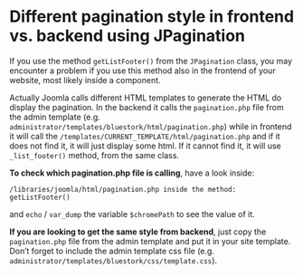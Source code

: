 # Different pagination style in frontend vs. backend using JPagination #

If you use the method `getListFooter()` from the `JPagination` class, you may encounter a problem if you use this method also in the frontend of your website, most likely inside a component.

<!--BREAK-->

Actually Joomla calls different HTML templates to generate the HTML do display the pagination. In the backend it calls the `pagination.php` file from the admin template (e.g. `administrator/templates/bluestork/html/pagination.php`) while in frontend it will call the `/templates/CURRENT_TEMPLATE/html/pagination.php` and if it does not find it, it will just display some html. If it cannot find it, it will use `_list_footer()` method, from the same class.

**To check which pagination.php file is calling**, have a look inside:

`/libraries/joomla/html/pagination.php inside the method: getListFooter()`

and `echo` / `var_dump` the variable `$chromePath` to see the value of it.

**If you are looking to get the same style from backend**, just copy the `pagination.php` file from the admin template and put it in your site template. Don’t forget to include the admin template css file (e.g. `administrator/templates/bluestork/css/template.css`).
